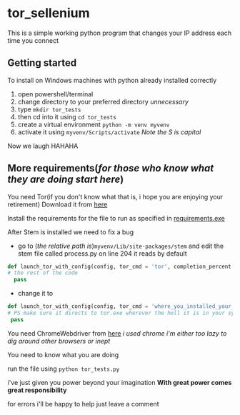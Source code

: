 # tor_sellenium

This is a simple working python program that changes your IP address each time you connect

## Getting started
To install on Windows machines with python already installed correctly
  1. open powershell/terminal
  2. change directory to your preferred directory *unnecessary*
  3. type `mkdir tor_tests`
  4. then cd into it using `cd tor_tests`
  5. create a virtual environment `python -m venv myvenv`
  6. activate it using `myvenv/Scripts/activate` *Note the S is capital*
  
Now we laugh HAHAHA
## More requirements(*for those who know what they are doing start here*)
You need Tor(if you don't know what that is, i hope you are enjoying your retirement)
Download it from [here](https://www.torproject.org/download/)

Install the requirements for the file to run as specified in [requirements.exe](https://github.com/kgarchie/tor_selenium/blob/master/requirements.txt)

After Stem is installed we need to fix a bug
  - go to (*the relative path is*)`myvenv/Lib/site-packages/stem` and edit the stem file called process.py on line 204
  it reads by default
  ```python
  def launch_tor_with_config(config, tor_cmd = 'tor', completion_percent = 100, init_msg_handler = None, timeout = DEFAULT_INIT_TIMEOUT, take_ownership = False, close_output = True):
  # the rest of the code
    pass
  ```
  - change it to
   ```python
   def launch_tor_with_config(config, tor_cmd = 'where_you_installed_your_tor_browser\\Tor Browser\\Browser\\TorBrowser\\Tor\\tor.exe', completion_percent = 100, init_msg_handler = None, timeout = DEFAULT_INIT_TIMEOUT, take_ownership = False, close_output = True):
   # PS make sure it directs to tor.exe wherever the hell it is in your system
    pass
   ```

You need ChromeWebdriver from [here](https://chromedriver.chromium.org/downloads) *i used chrome i'm either too lazy to dig around other browsers or inept*

You need to know what you are doing

run the file using `python tor_tests.py`

i've just given you power beyond your imagination **With great power comes great responsibility**

for errors i'll be happy to help just leave a comment
